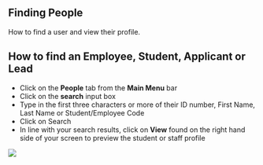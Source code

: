 ## **Finding People**

How to find a user and view their profile. 


## **How to find an Employee, Student, Applicant or Lead**

-   Click on the **People** tab from the **Main Menu** bar
-   Click on the **search** input box
-   Type in the first three characters or more of their ID number, First Name, Last Name or Student/Employee Code
-   Click on Search
-   In line with your search results, click on **View** found on the right hand side of your screen to preview the student or staff profile

[![](https://studentmanager.blob.core.windows.net/resources/d5068876-79c5-458a-aa92-1ab25ba80b74.png)](https://studentmanager.blob.core.windows.net/resources/d5068876-79c5-458a-aa92-1ab25ba80b74.png)
<!--stackedit_data:
eyJoaXN0b3J5IjpbMTAxODgwNzI2MCwtNjM3NDE3NDBdfQ==
-->